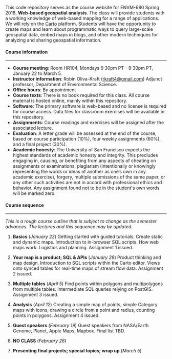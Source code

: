 This code repository serves as the course website for ENVM-680 Spring 2018, **Web-based geospatial analysis**.  The class will provide students with a working knowledge of web-based mapping for a range of applications.  We will rely on the [Carto](http://www.carto.com) platform.  Students will have the opportunity to create maps and learn about programmatic ways to query large-scale geospatial data, embed maps in blogs, and other modern techniques for analyzing and sharing geospatial information.  

#### Course information
----

- **Course meeting**: Room HR104, Mondays 6:30pm PT - 9:30pm PT, January 22 to March 5.
- **Instructor information**: Robin Oliva-Kraft ([rkraft4@gmail.com](mailto:rkraft4@gmail.com)) Adjunct professor, Department of Environmental Science.
- **Office hours**: By appointment
- **Course texts**: There is no book required for this class. All course material is hosted online, mainly within this repository.
- **Software**: The primary software is web-based and no license is required for course access.  Data files for classroom exercises will be available in this repository.
- **Assignments**: Course readings and exercises will be assigned after the associated lecture.
- **Evaluation**: A letter grade will be assessed at the end of the course, based on course participation (10%), four weekly assignments (60%), and a final project (30%).
- **Academic honesty**: The University of San Francisco expects the highest standards of academic honesty and integrity. This precludes engaging in, causing, or benefiting from any aspects of cheating on assignments or examinations, plagiarism (intentionally or knowingly representing the words or ideas of another as one’s own in any academic exercise), forgery, multiple submissions of the same paper, or any other such activities are not in accord with professional ethics and behavior. Any assignment found not to be in the student's own words will be marked zero.

#### Course sequence
----
_This is a rough course outline that is subject to change as the semester advances.  The lectures and this sequence may be updated._

1. **Basics** (_January 22_)   Getting started with guided tutorials.  Create static and dynamic maps.  Introduction to in-browser SQL scripts.  How web maps work.  Logistics and planning.  Assignment 1 issued.

2. **Your map is a product; SQL & APIs** (_January 29_)  Product thinking and map design. Introduction to SQL scripts within the Carto editor.  Views onto synced tables for real-time maps of stream flow data.  Assignment 2 issued.

3. **Multiple tables** (_April 5_) Find points within polygons and multipolygons from multiple tables. Intermediate SQL queries relying on PostGIS.  Assignment 3 issued.

4. **Analysis** (_April 12_)  Creating a simple map of points, simple Category maps with icons, drawing a circle from a point and radius, counting points in polygons. Assignment 4 issued.

5. **Guest speakers** (_February 19_) Guest speakers from NASA/Earth Genome, Planet, Apple Maps, Mapbox. Final list TBD.

6. **NO CLASS** (_February 26_)

7. **Presenting final projects; special topics; wrap up** (_March 5_)
